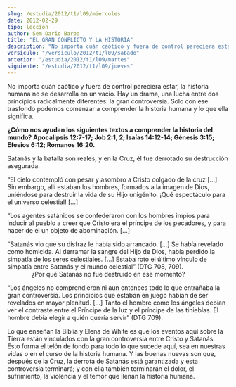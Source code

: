 ```yaml
---
slug: /estudia/2012/t1/l09/miercoles
date: 2012-02-29
tipo: leccion
author: Sem Dario Barba
title: "EL GRAN CONFLICTO Y LA HISTORIA"
description: "No importa cuán caótico y fuera de control pareciera estar, la historia humana  no se desarrolla en un vacío. Hay un drama, una lucha entre dos principios  radicalmente diferentes: la gran controversia. Solo con ese trasfondo podemos  comenzar a comprender la historia humana y..."
versiculo: "/versiculo/2012/t1/l09/sabado"
anterior: "/estudia/2012/t1/l09/martes"
siguiente: "/estudia/2012/t1/l09/jueves"
---
```


No importa cuán caótico y fuera de control pareciera estar, la historia humana no se desarrolla en un vacío. Hay un drama, una lucha entre dos principios radicalmente diferentes: la gran controversia. Solo con ese trasfondo podemos comenzar a comprender la historia humana y lo que ella significa.

**¿Cómo nos ayudan los siguientes textos a comprender la historia del mundo? Apocalipsis 12:7-17; Job 2:1, 2; Isaías 14:12-14; Génesis 3:15; Efesios 6:12; Romanos 16:20.**

Satanás y la batalla son reales, y en la Cruz, él fue derrotado su destrucción asegurada.

“El cielo contempló con pesar y asombro a Cristo colgado de la cruz [...]. Sin embargo, allí estaban los hombres, formados a la imagen de Dios, uniéndose para destruir la vida de su Hijo unigénito. ¡Qué espectáculo para el universo celestial! [...]

“Los agentes satánicos se confederaron con los hombres impíos para inducir al pueblo a creer que Cristo era el príncipe de los pecadores, y para hacer de él un objeto de abominación. [...]

“Satanás vio que su disfraz le había sido arrancado. [...] Se había revelado como homicida. Al derramar la sangre del Hijo de Dios, había perdido la simpatía de los seres celestiales. [...] Estaba roto el último vínculo de simpatía entre Satanás y el mundo celestial” (DTG 708, 709).                                         ¿Por qué Satanás no fue destruido en ese momento?

“Los ángeles no comprendieron ni aun entonces todo lo que entrañaba la gran controversia. Los principios que estaban en juego habían de ser revelados en mayor plenitud. [...] Tanto el hombre como los ángeles debían ver el contraste entre el Príncipe de la luz y el príncipe de las tinieblas. El hombre debía elegir a quién quería servir” (DTG 709).

Lo que enseñan la Biblia y Elena de White es que los eventos aquí sobre la Tierra están vinculados con la gran controversia entre Cristo y Satanás. Esto forma el telón de fondo para todo lo que sucede aquí, sea en nuestras vidas o en el curso de la historia humana. Y las buenas nuevas son que, después de la Cruz, la derrota de Satanás está garantizada y esta controversia terminará; y con ella también terminarán el dolor, el sufrimiento, la violencia y el temor que llenan la historia humana.
